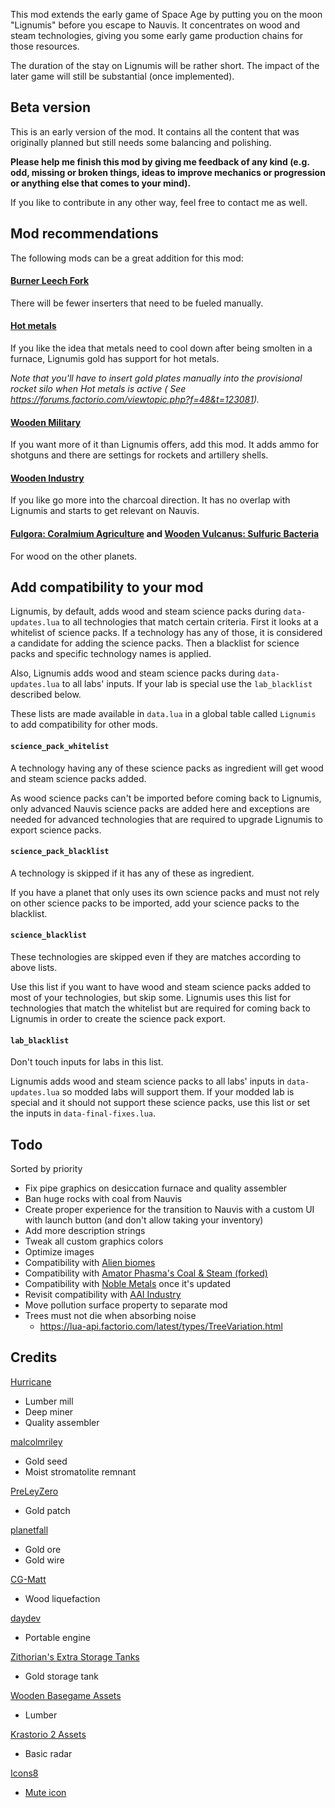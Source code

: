 This mod extends the early game of Space Age by putting you on the moon "Lignumis" before you escape to Nauvis. It
concentrates on wood and steam technologies, giving you some early game production chains for those resources.

The duration of the stay on Lignumis will be rather short. The impact of the later game will still be substantial (once
implemented).

## Beta version

This is an early version of the mod. It contains all the content that was originally planned but still needs some
balancing and polishing.

**Please help me finish this mod by giving me feedback of any kind (e.g. odd, missing or broken things, ideas to improve
mechanics or progression or anything else that comes to your mind).**

If you like to contribute in any other way, feel free to contact me as well.

## Mod recommendations

The following mods can be a great addition for this mod:

#### [Burner Leech Fork](https://mods.factorio.com/mod/Burner-Leech-Fork)

There will be fewer inserters that need to be fueled manually.

#### [Hot metals](https://mods.factorio.com/mod/hot-metals)

If you like the idea that metals need to cool down after being smolten in a furnace, Lignumis gold has support for hot
metals.

*Note that you'll have to insert gold plates manually into the provisional rocket silo when Hot metals is active (
See https://forums.factorio.com/viewtopic.php?f=48&t=123081).*

#### [Wooden Military](https://mods.factorio.com/mod/wood-military)

If you want more of it than Lignumis offers, add this mod. It adds ammo for shotguns and there are settings for rockets
and artillery shells.

#### [Wooden Industry](https://mods.factorio.com/mod/wood-industry)

If you like go more into the charcoal direction. It has no overlap with Lignumis and starts to get relevant on Nauvis.

#### [Fulgora: Coralmium Agriculture](https://mods.factorio.com/mod/fulgora-coralmium-agriculture) and [Wooden Vulcanus: Sulfuric Bacteria](https://mods.factorio.com/mod/vulcanus-sulfuric-bacteria)

For wood on the other planets.

## Add compatibility to your mod

Lignumis, by default, adds wood and steam science packs during `data-updates.lua` to all technologies that match certain
criteria.
First it looks at a whitelist of science packs. If a technology has any of those, it is considered a candidate for
adding the science packs.
Then a blacklist for science packs and specific technology names is applied.

Also, Lignumis adds wood and steam science packs during `data-updates.lua` to all labs' inputs. If your lab is special
use the `lab_blacklist` described below.

These lists are made available in `data.lua` in a global table called `Lignumis` to add compatibility for other mods.

#### `science_pack_whitelist`

A technology having any of these science packs as ingredient will get wood and steam science packs added.

As wood science packs can't be imported before coming back to Lignumis, only advanced Nauvis science packs are added
here and exceptions are needed for advanced technologies that are required to upgrade Lignumis to export science packs.

#### `science_pack_blacklist`

A technology is skipped if it has any of these as ingredient.

If you have a planet that only uses its own science packs and must not rely on other science packs to be imported, add
your science packs to the blacklist.

#### `science_blacklist`

These technologies are skipped even if they are matches according to above lists.

Use this list if you want to have wood and steam science packs added to most of your technologies, but skip some.
Lignumis uses this list for technologies that match the whitelist but are required for coming back to Lignumis in order
to create the science pack export.

#### `lab_blacklist`

Don't touch inputs for labs in this list.

Lignumis adds wood and steam science packs to all labs' inputs in `data-updates.lua` so modded labs will support them.
If your modded lab is special and it should not support these science packs, use this list or set the inputs in `data-final-fixes.lua`.

## Todo

Sorted by priority

- Fix pipe graphics on desiccation furnace and quality assembler
- Ban huge rocks with coal from Nauvis
- Create proper experience for the transition to Nauvis with a custom UI with launch button (and don't allow taking your
  inventory)
- Add more description strings
- Tweak all custom graphics colors
- Optimize images
- Compatibility with [Alien biomes](https://mods.factorio.com/mod/alien-biomes)
- Compatibility with [Amator Phasma's Coal & Steam (forked)](https://mods.factorio.com/mod/apm_power_ldinc)
- Compatibility with [Noble Metals](https://mods.factorio.com/mod/bzgold) once it's updated
- Revisit compatibility with [AAI Industry](https://mods.factorio.com/mod/aai-industry)
- Move pollution surface property to separate mod
- Trees must not die when absorbing noise
    - https://lua-api.factorio.com/latest/types/TreeVariation.html

## Credits

[Hurricane](https://mods.factorio.com/user/Hurricane046)

- Lumber mill
- Deep miner
- Quality assembler

[malcolmriley](https://github.com/malcolmriley/unused-renders)

- Gold seed
- Moist stromatolite remnant

[PreLeyZero](https://mods.factorio.com/mod/exotic-industries)

- Gold patch

[planetfall](https://mods.factorio.com/mod/ThemTharHills)

- Gold ore
- Gold wire

[CG-Matt](https://mods.factorio.com/mod/simple-wood-liquefaction)

- Wood liquefaction

[daydev](https://mods.factorio.com/mod/EquipmentPlusPortableEngine)

- Portable engine

[Zithorian's Extra Storage Tanks](https://mods.factorio.com/mod/zithorian-extra-storage-tanks)

- Gold storage tank

[Wooden Basegame Assets](https://mods.factorio.com/mod/wood-base-assets)

- Lumber

[Krastorio 2 Assets](https://mods.factorio.com/mod/Krastorio2Assets)

- Basic radar

[Icons8](https://icons8.com)

- [Mute icon](https://icons8.com/icon/9414/no-audio)